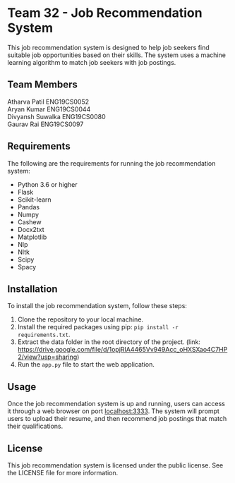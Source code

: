 # Team 32 - Job Recommendation System

This job recommendation system is designed to help job seekers find suitable job opportunities based on their skills. The system uses a machine learning algorithm to match job seekers with job postings.

## Team Members
Atharva Patil ENG19CS0052 <br />
Aryan Kumar ENG19CS0044 <br />
Divyansh Suwalka ENG19CS0080 <br />
Gaurav Rai ENG19CS0097

## Requirements

The following are the requirements for running the job recommendation system:

- Python 3.6 or higher
- Flask
- Scikit-learn
- Pandas
- Numpy
- Cashew
- Docx2txt
- Matplotlib
- Nlp
- Nltk
- Scipy
- Spacy

## Installation

To install the job recommendation system, follow these steps:

1. Clone the repository to your local machine.
2. Install the required packages using pip: `pip install -r requirements.txt`.
3. Extract the data folder in the root directory of the project.
    (link: https://drive.google.com/file/d/1opjRIA4465Vv949Acc_oHXSXao4C7HP2/view?usp=sharing)
4. Run the `app.py` file to start the web application.

## Usage

Once the job recommendation system is up and running, users can access it through a web browser on port [localhost:3333](http://127.0.0.1:3333). The system will prompt users to upload their resume, and then recommend job postings that match their qualifications.


## License

This job recommendation system is licensed under the public license. See the LICENSE file for more information.
